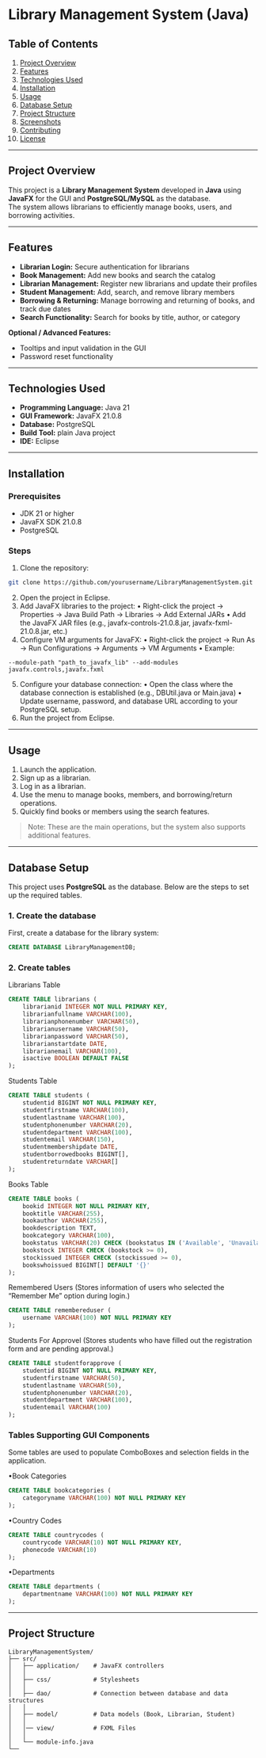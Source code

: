 # Library Management System (Java)

## Table of Contents
1. [Project Overview](#project-overview)  
2. [Features](#features)  
3. [Technologies Used](#technologies-used)  
4. [Installation](#installation)  
5. [Usage](#usage)  
6. [Database Setup](#database-setup)  
7. [Project Structure](#project-structure)  
8. [Screenshots](#screenshots)  
9. [Contributing](#contributing)  
10. [License](#license)  

---

## Project Overview
This project is a **Library Management System** developed in **Java** using **JavaFX** for the GUI and **PostgreSQL/MySQL** as the database.  
The system allows librarians to efficiently manage books, users, and borrowing activities.  

---

## Features
- **Librarian Login:** Secure authentication for librarians  
- **Book Management:** Add new books and search the catalog  
- **Librarian Management:** Register new librarians and update their profiles  
- **Student Management:** Add, search, and remove library members  
- **Borrowing & Returning:** Manage borrowing and returning of books, and track due dates  
- **Search Functionality:** Search for books by title, author, or category  

**Optional / Advanced Features:**  
- Tooltips and input validation in the GUI  
- Password reset functionality  

---

## Technologies Used
- **Programming Language:** Java 21 
- **GUI Framework:** JavaFX 21.0.8
- **Database:** PostgreSQL
- **Build Tool:** plain Java project
- **IDE:** Eclipse

---

## Installation

### Prerequisites
- JDK 21 or higher  
- JavaFX SDK 21.0.8  
- PostgreSQL  

### Steps
1. Clone the repository:  
```bash
git clone https://github.com/yourusername/LibraryManagementSystem.git
```
2.	Open the project in Eclipse.
3.	Add JavaFX libraries to the project:
	•	Right-click the project → Properties → Java Build Path → Libraries → Add External JARs
	•	Add the JavaFX JAR files (e.g., javafx-controls-21.0.8.jar, javafx-fxml-21.0.8.jar, etc.)
4.	Configure VM arguments for JavaFX:
	•	Right-click the project → Run As → Run Configurations → Arguments → VM Arguments
	•	Example:
```
--module-path "path_to_javafx_lib" --add-modules javafx.controls,javafx.fxml
```
5.	Configure your database connection:
	•	Open the class where the database connection is established (e.g., DBUtil.java or Main.java)
	•	Update username, password, and database URL according to your PostgreSQL setup.
6.	Run the project from Eclipse.

---

## Usage

1. Launch the application.  
2. Sign up as a librarian.  
3. Log in as a librarian.  
4. Use the menu to manage books, members, and borrowing/return operations.  
5. Quickly find books or members using the search features.  

> Note: These are the main operations, but the system also supports additional features.

---

## Database Setup

This project uses **PostgreSQL** as the database. Below are the steps to set up the required tables.

### 1. Create the database
First, create a database for the library system:
```sql
CREATE DATABASE LibraryManagementDB;
```
### 2. Create tables

Librarians Table
```sql
CREATE TABLE librarians (
    librarianid INTEGER NOT NULL PRIMARY KEY,
    librarianfullname VARCHAR(100),
    librarianphonenumber VARCHAR(50),
    librarianusername VARCHAR(50),
    librarianpassword VARCHAR(50),
    librarianstartdate DATE,
    librarianemail VARCHAR(100),
    isactive BOOLEAN DEFAULT FALSE
);
```
Students Table
```sql
CREATE TABLE students (
    studentid BIGINT NOT NULL PRIMARY KEY,
    studentfirstname VARCHAR(100),
    studentlastname VARCHAR(100),
    studentphonenumber VARCHAR(20),
    studentdepartment VARCHAR(100),
    studentemail VARCHAR(150),
    studentmembershipdate DATE,
    studentborrowedbooks BIGINT[],
    studentreturndate VARCHAR[]
);
```
Books Table
```sql
CREATE TABLE books (
    bookid INTEGER NOT NULL PRIMARY KEY,
    booktitle VARCHAR(255),
    bookauthor VARCHAR(255),
    bookdescription TEXT,
    bookcategory VARCHAR(100),
    bookstatus VARCHAR(20) CHECK (bookstatus IN ('Available', 'Unavailable')),
    bookstock INTEGER CHECK (bookstock >= 0),
    stockissued INTEGER CHECK (stockissued >= 0),
    bookswhoissued BIGINT[] DEFAULT '{}'
);
```
Remembered Users (Stores information of users who selected the “Remember Me” option during login.)
```sql
CREATE TABLE remembereduser (
    username VARCHAR(100) NOT NULL PRIMARY KEY
);
```
Students For Approvel (Stores students who have filled out the registration form and are pending approval.)
```sql
CREATE TABLE studentforapprove (
    studentid BIGINT NOT NULL PRIMARY KEY,
    studentfirstname VARCHAR(50),
    studentlastname VARCHAR(50),
    studentphonenumber VARCHAR(20),
    studentdepartment VARCHAR(100),
    studentemail VARCHAR(100)
);
```
### Tables Supporting GUI Components

Some tables are used to populate ComboBoxes and selection fields in the application.

•Book Categories
```sql
CREATE TABLE bookcategories (
    categoryname VARCHAR(100) NOT NULL PRIMARY KEY
);
```
•Country Codes
```sql
CREATE TABLE countrycodes (
    countrycode VARCHAR(10) NOT NULL PRIMARY KEY,
    phonecode VARCHAR(10)
);
```
•Departments
```sql
CREATE TABLE departments (
    departmentname VARCHAR(100) NOT NULL PRIMARY KEY
);
```

---

## Project Structure
```
LibraryManagementSystem/
├── src/
│   ├── application/	# JavaFX controllers
│   │   
│   ├── css/			# Stylesheets
│   │   
│   ├── dao/			# Connection between database and data structures
│   │   
│   ├── model/			# Data models (Book, Librarian, Student)
│   │   
│   │── view/  			# FXML Files
│   │   
│	└── module-info.java
└──
```























